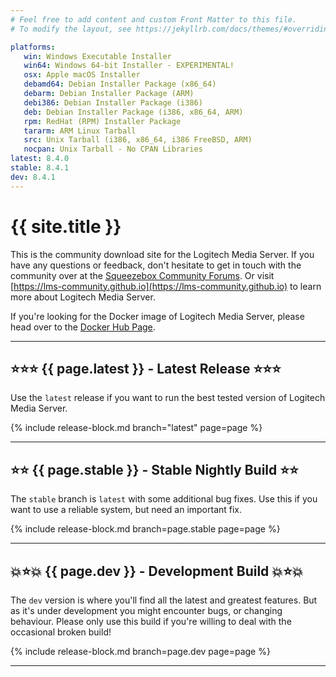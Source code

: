 ```yaml
---
# Feel free to add content and custom Front Matter to this file.
# To modify the layout, see https://jekyllrb.com/docs/themes/#overriding-theme-defaults

platforms:
   win: Windows Executable Installer
   win64: Windows 64-bit Installer - EXPERIMENTAL!
   osx: Apple macOS Installer
   debamd64: Debian Installer Package (x86_64)
   debarm: Debian Installer Package (ARM)
   debi386: Debian Installer Package (i386)
   deb: Debian Installer Package (i386, x86_64, ARM)
   rpm: RedHat (RPM) Installer Package
   tararm: ARM Linux Tarball
   src: Unix Tarball (i386, x86_64, i386 FreeBSD, ARM)
   nocpan: Unix Tarball - No CPAN Libraries
latest: 8.4.0
stable: 8.4.1
dev: 8.4.1
---
```


# {{ site.title }}

This is the community download site for the Logitech Media Server. If you have any questions or feedback,
don't hesitate to get in touch with the community over at the [Squeezebox Community Forums](https://forums.slimdevices.com/).
Or visit [https://lms-community.github.io](https://lms-community.github.io) to learn more about Logitech Media Server.

If you're looking for the Docker image of Logitech Media Server, please head over to the [Docker Hub Page](https://hub.docker.com/r/lmscommunity/logitechmediaserver).

---
## ⭐️⭐️⭐️ {{ page.latest }} - Latest Release ⭐️⭐️⭐️

Use the `latest` release if you want to run the best tested version of Logitech Media Server.

{% include release-block.md branch="latest" page=page %}

---

## ⭐️⭐️ {{ page.stable }} - Stable Nightly Build ⭐️⭐️

The `stable` branch is `latest` with some additional bug fixes. Use this if you want to use a reliable system,
but need an important fix.

{% include release-block.md branch=page.stable page=page %}

---

## 💥⭐️💥 {{ page.dev }} - Development Build 💥⭐️💥

The `dev` version is where you'll find all the latest and greatest features. But as it's under development
you might encounter bugs, or changing behaviour. Please only use this build if you're willing to deal with
the occasional broken build!

{% include release-block.md branch=page.dev page=page %}

---